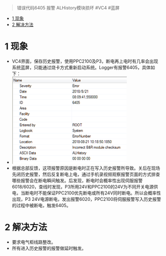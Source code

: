 > 错误代码6405 报警 ALHistory模块损坏
> #VC4 #蓝屏

- [1 现象](#1%20%E7%8E%B0%E8%B1%A1)
- [2 解决方法](#2%20%E8%A7%A3%E5%86%B3%E6%96%B9%E6%B3%95)

# 1 现象

- VC4界面，保存历史报警，使用PPC2100及P3，断电再上电时有几率会出现系统蓝屏，只能通过烧卡方式重新启动系统。Logger有报警6405，具体如下：
- ![Img](./FILES/020错误代码6405%20报警%20ALHistory模块损坏.md/img-20220615152231.png)
- 根据总部反馈，这项报警原因是断电时正在写入历史报警所导致。关后在现场先闭历史报警，然后反复断电上电，通过手机录视频观察报警页面的方式排查哪些报警会在断电瞬间触发。后发现，断电时会概率性出现伺服报警6018/6020，查线时发现，P3所用24V和PPC2100的24V为不同开关电源供电，当断电时不能保证PPC2100优先断电或所有24V同时断电。所以会概率性出现，P3 24V电源断电，发出报警6020，PPC2100将伺服报警写入历史报警的过程中被断电，触发6405。

# 2 解决方法

- 要求电气柜线路整改。
- 所有进入历史报警的报警做延时触发。

